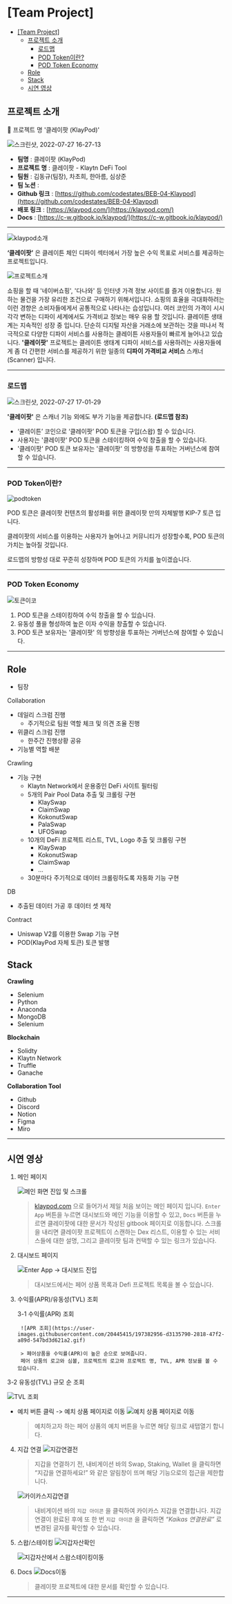 # [Team Project] 

- [[Team Project]](#team-project)
  - [프로젝트 소개](#프로젝트-소개)
    - [로드맵](#로드맵)
    - [POD Token이란?](#pod-token이란)
    - [POD Token Economy](#pod-token-economy)
  - [Role](#role)
  - [Stack](#stack)
  - [시연 영상](#시연-영상)



## 프로젝트 소개

🔎 프로젝트 명 '클레이팟 (KlayPod)'

![스크린샷, 2022-07-27 16-27-13](https://user-images.githubusercontent.com/20445415/197384871-d05be991-5ab8-451f-9cfc-7edbfc201f12.png)

- **팀명** : 클레이팟 (KlayPod)
- **프로젝트 명** : 클레이팟 - Klaytn DeFi Tool
- **팀원** : 김동규(팀장), 차초희, 한아름, 심상준
- **팀 노션** : [](https://www.notion.so/1b678592d26e4571bc4e1525f73ba931)
- **Github 링크** : [https://github.com/codestates/BEB-04-Klaypod](https://github.com/codestates/BEB-04-Klaypod)
- **배포 링크** : [https://klaypod.com/](https://klaypod.com/)
- **Docs** : [https://c-w.gitbook.io/klaypod/](https://c-w.gitbook.io/klaypod/)
___

![klaypod소개](https://user-images.githubusercontent.com/20445415/197384913-918e2922-892c-4469-b5cc-80ea6c88a4f5.png)

**‘클레이팟’** 은 클레이튼 체인 디파이 섹터에서 가장 높은 수익 목표로 서비스를 제공하는 프로젝트입니다.

![프로젝트소개](https://user-images.githubusercontent.com/20445415/197384978-f77461f8-9d59-4c91-ab47-7bca5081e5be.png)

 쇼핑을 할 때 '네이버쇼핑', '다나와' 등 인터넷 가격 정보 사이트를 즐겨 이용합니다. 원하는 물건을 가장 유리한 조건으로 구매하기 위해서입니다.
쇼핑의 효율을 극대화하려는 이런 경향은 소비자들에게서 공통적으로 나타나는 습성입니다.
여러 코인의 가격이 시시각각 변하는 디파이 세계에서도 가격비교 정보는 매우 유용 할 것입니다.
클레이튼 생태계는 지속적인 성장 중 입니다. 단순히 디지털 자산을 거래소에 보관하는 것을 떠나서 적극적으로 다양한 디파이 서비스를 사용하는 클레이튼 사용자들이 빠르게 늘어나고 있습니다.
**'클레이팟'** 프로젝트는 클레이튼 생태계 디파이 서비스를 사용하려는 사용자들에게 좀 더 간편한 서비스를 제공하기 위한 일종의 **디파이 가격비교 서비스** 스캐너(Scanner) 입니다.

___

### 로드맵
![스크린샷, 2022-07-27 17-01-29](https://user-images.githubusercontent.com/20445415/197384877-68d1dbad-126a-4b47-bd63-ef0963e75045.png)

**'클레이팟'** 은 스캐너 기능 외에도 부가 기능을 제공합니다. **(로드맵 참조)**

- ‘클레이튼’ 코인으로 ‘클레이팟’ POD 토큰을 구입(스왑) 할 수 있습니다.
- 사용자는 '클레이팟' POD 토큰을 스테이킹하여 수익 창출을 할 수 있습니다.
- '클레이팟' POD 토큰 보유자는 '클레이팟' 의 방향성을 투표하는 거버넌스에 참여할 수 있습니다.

---

### POD Token이란?

![podtoken](https://user-images.githubusercontent.com/20445415/197385009-cacb7f70-c565-4c9c-b01d-9078fe6be22b.png)

POD 토큰은 클레이팟 컨텐츠의 활성화를 위한 클레이팟 만의 자체발행 KIP-7 토큰 입니다.

클레이팟의 서비스를 이용하는 사용자가 늘어나고 커뮤니티가 성장할수록, POD 토큰의 가치는 높아질 것입니다.

로드맵의 방향성 대로 꾸준히 성장하며 POD 토큰의 가치를 높이겠습니다.

---

### POD Token Economy

![토큰이코](https://user-images.githubusercontent.com/20445415/197385018-fcd161bf-b940-47d3-9296-4dfcc5a3fdc1.png)

1. POD 토큰을 스테이킹하여 수익 창출을 할 수 있습니다.
2. 유동성 풀을 형성하여 높은 이자 수익을 창출할 수 있습니다.
3. POD 토큰 보유자는 '클레이팟' 의 방향성을 투표하는 거버넌스에 참여할 수 있습니다.

___

## Role

- 팀장

Collaboration
- 데일리 스크럼 진행
  - 주기적으로 팀원 역할 체크 및 의견 조율 진행
- 위클리 스크럼 진행
  - 한주간 진행상황 공유
- 기능별 역할 배분

Crawling
- 기능 구현
  - Klaytn Network에서 운용중인 DeFi 사이트 필터링
  - 5개의 Pair Pool Data 추출 및 크롤링 구현
    - KlaySwap
    - ClaimSwap
    - KokonutSwap
    - PalaSwap
    - UFOSwap
  - 10개의 DeFi 프로젝트 리스트, TVL, Logo 추출 및 크롤링 구현
    - KlaySwap
    - KokonutSwap
    - ClaimSwap
    - ...
  - 30분마다 주기적으로 데이터 크롤링하도록 자동화 기능 구현
  
DB
  - 추출된 데이터 가공 후 데이터 셋 제작
  
Contract
  - Uniswap V2를 이용한 Swap 기능 구현
  - POD(KlayPod 자체 토큰) 토큰 발행

## Stack

**Crawling**

- Selenium
- Python
- Anaconda
- MongoDB
- Selenium

**Blockchain**

- Solidty
- Klaytn Network
- Truffle
- Ganache

**Collaboration Tool**

- Github
- Discord
- Notion
- Figma
- Miro

___

## 시연 영상
1. 메인 페이지
    
    ![메인 화면 진입 및 스크롤](https://user-images.githubusercontent.com/20445415/197382762-71a4988b-ab3f-476d-935d-2a94ead3532d.gif)
    > [klaypod.com](http://klaypod.com)
으로 들어가서 제일 처음 보이는 메인 페이지 입니다.
`Enter App` 버튼을 누르면 대시보드와 메인 기능을 이용할 수 있고, `Docs` 버튼을 누르면 클레이팟에 대한 문서가 작성된 gitbook 페이지로 이동합니다.
스크롤을 내리면 클레이팟 프로젝트이 스캔하는 Dex 리스트, 이용할 수 있는 서비스들에 대한 설명, 그리고 클레이팟 팀과 컨택할 수 있는 링크가 있습니다.

2. 대시보드 페이지
  
    ![Enter App -> 대시보드 진입](https://user-images.githubusercontent.com/20445415/197382885-23733a10-c1a6-46f3-a0d8-49c03b4b3bc5.gif)
    > 대시보드에서는 페어 상품 목록과 Defi 프로젝트 목록을 볼 수 있습니다.


3. 수익률(APR)/유동성(TVL) 조회

    3-1 수익률(APR) 조회
    
        ![APR 조회](https://user-images.githubusercontent.com/20445415/197382956-d3135790-2818-47f2-a89d-547bd3d621a2.gif)
  
        > 페어상품을 수익률(APR)이 높은 순으로 보여줍니다.
        페어 상품의 로고와 심볼, 프로젝트의 로고와 프로젝트 명, TVL, APR 정보를 볼 수 있습니다.

  3-2 유동성(TVL) 규모 순 조회

   ![TVL 조회](https://user-images.githubusercontent.com/20445415/197383090-1e373294-cb61-4843-af87-a69cbec590df.gif)

  - 예치 버튼 클릭 -> 예치 상품 페이지로 이동
  ![예치 상품 페이지로 이동](https://user-images.githubusercontent.com/20445415/197382994-5330e628-fde5-4e2f-91da-aff5f8f779fc.gif)
    > 예치하고자 하는 페어 상품의 예치 버튼을 누르면 해당 링크로 새탭열기 합니다.

4. 지갑 연결
    ![지갑연결전](https://user-images.githubusercontent.com/20445415/197383436-1b2fa245-b721-48e4-bcb8-598e661f4435.gif)
    > 지갑을 연결하기 전, 내비게이션 바의 Swap, Staking, Wallet 을 클릭하면 “지갑을 연결하세요!” 와 같은 알림창이 뜨며 해당 기능으로의 접근을 제한합니다.

    ![카이카스지갑연결](https://user-images.githubusercontent.com/20445415/197383454-f9cd7580-a179-46f9-a39e-b0b37e1826eb.gif)
    > 내비게이션 바의 `지갑 아이콘` 을 클릭하여 카이카스 지갑을 연결합니다.
지갑 연결이 완료된 후에 또 한 번 `지갑 아이콘` 을 클릭하면 *“Kaikas 연결완료”* 로 변경된 글자를 확인할 수 있습니다.

5. 스왑/스테이킹
    ![지갑자산확인](https://user-images.githubusercontent.com/20445415/197383496-761b37ba-d6f1-40c4-9ba4-506f7fbe806e.gif)

    ![지갑자산에서 스왑스테이킹이동](https://user-images.githubusercontent.com/20445415/197383519-3a85dea0-2bae-4d5c-9358-36d01ff28140.gif)

6. Docs
![Docs이동](https://user-images.githubusercontent.com/20445415/197383571-98086076-4e66-4b04-98e4-baeca51a8fca.gif)
 
    > 클레이팟 프로젝트에 대한 문서를 확인할 수 있습니다.

---


